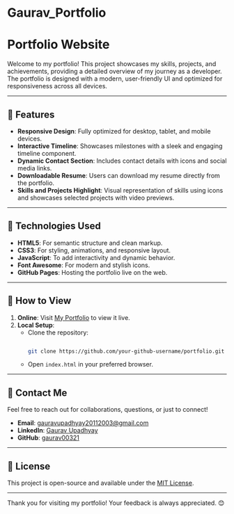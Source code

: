 # Gaurav_Portfolio
# Portfolio Website

Welcome to my portfolio! This project showcases my skills, projects, and achievements, providing a detailed overview of my journey as a developer. The portfolio is designed with a modern, user-friendly UI and optimized for responsiveness across all devices.

---

## 🌟 Features

- **Responsive Design**: Fully optimized for desktop, tablet, and mobile devices.
- **Interactive Timeline**: Showcases milestones with a sleek and engaging timeline component.
- **Dynamic Contact Section**: Includes contact details with icons and social media links.
- **Downloadable Resume**: Users can download my resume directly from the portfolio.
- **Skills and Projects Highlight**: Visual representation of skills using icons and showcases selected projects with video previews.

---

## 🔧 Technologies Used

- **HTML5**: For semantic structure and clean markup.
- **CSS3**: For styling, animations, and responsive layout.
- **JavaScript**: To add interactivity and dynamic behavior.
- **Font Awesome**: For modern and stylish icons.
- **GitHub Pages**: Hosting the portfolio live on the web.

---

## 🚀 How to View

1. **Online**: Visit [My Portfolio](https://gaurav00321.github.io/Gaurav_Portfolio/) to view it live.
2. **Local Setup**:
   - Clone the repository:
     ```bash
     
     git clone https://github.com/your-github-username/portfolio.git
     ```
   - Open `index.html` in your preferred browser.

---

## 📧 Contact Me

Feel free to reach out for collaborations, questions, or just to connect!  
- **Email**: gauravupadhyay20112003@gmail.com 
- **LinkedIn**: [Gaurav Upadhyay](https://www.linkedin.com/in/gauravupadhyay-tech/)  
- **GitHub**: [gaurav00321](https://github.com/gaurav00321)

---

## 📜 License

This project is open-source and available under the [MIT License](LICENSE).

---

Thank you for visiting my portfolio! Your feedback is always appreciated. 😊



